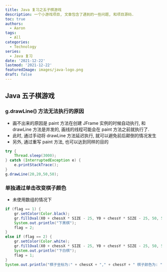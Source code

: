 ```yaml
---
title: Java 复习之五子棋游戏
description: 一个小游戏项目, 文章包含了遇到的一些问题, 和项目源码.
toc: true
authors:
  - Aaron
tags:
  - All
categories:
  - Technology
series:
  - Java 复习
date: '2021-12-22'
lastmod: '2021-12-22'
featuredImage: images/java-logo.png
draft: false
---
```


## Java 五子棋游戏

### g.drawLine() 方法无法执行的原因

- 画不出来的原因是 paint 方法在创建 JFrame 实例的时候自动执行, 和 drawLine 方法是并发的, 画线的线程可能会在 paint 方法之前就执行了.
- 此时, 通过手动将 drawLine 方法延迟执行, 就可以避免前后颠倒的情况发生
- 另外, 通过重写 paint 方法, 也可以达到同样的目的

```java
try {
    Thread.sleep(3000);
} catch (InterruptedException e) {
    e.printStackTrace();
}
g.drawLine(20,20,50,50);
```

### 单独通过单击改变棋子颜色

- 未使用数组的情况下

```java
if (flag == 1) {
    gr.setColor(Color.black);
    gr.fillOval(X0 + chessX * SIZE - 25, Y0 + chessY * SIZE - 25, 50, 50);
    System.out.println("下黑棋");
    flag = 2;
}
else if (flag == 2) {
    gr.setColor(Color.white);
    gr.fillOval(X0 + chessX * SIZE - 25, Y0 + chessY * SIZE - 25, 50, 50);
    System.out.println("下白棋");
    flag = 1;
}
System.out.println("棋子坐标为:" + chessX + "," + chessY + " 棋子颜色为: " + flag);
```

### 